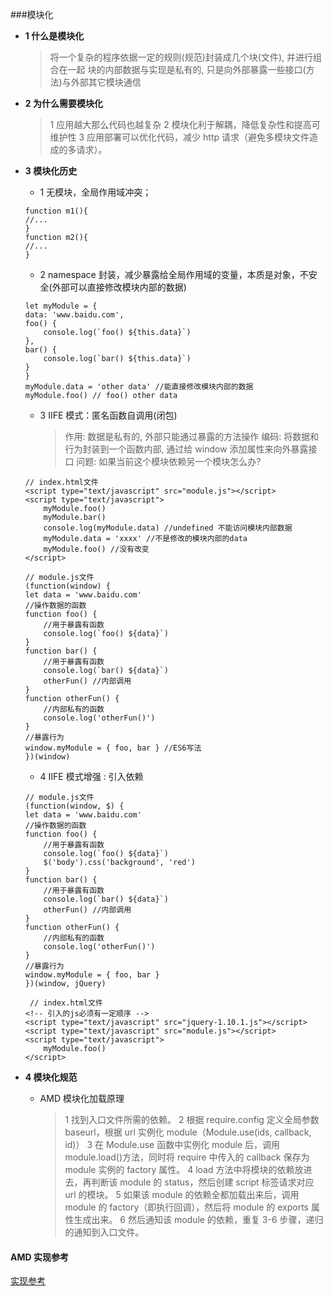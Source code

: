 ###模块化

-   **1 什么是模块化**
    > 将一个复杂的程序依据一定的规则(规范)封装成几个块(文件), 并进行组合在一起
    > 块的内部数据与实现是私有的, 只是向外部暴露一些接口(方法)与外部其它模块通信
-   **2 为什么需要模块化**
    > 1 应用越大那么代码也越复杂
    > 2 模块化利于解耦，降低复杂性和提高可维护性
    > 3 应用部署可以优化代码，减少 http 请求（避免多模块文件造成的多请求）。
-   **3 模块化历史**

    -   1 无模块，全局作用域冲突；

    ```
    function m1(){
    //...
    }
    function m2(){
    //...
    }
    ```

    -   2 namespace 封装，减少暴露给全局作用域的变量，本质是对象，不安全(外部可以直接修改模块内部的数据)

    ```
    let myModule = {
    data: 'www.baidu.com',
    foo() {
        console.log(`foo() ${this.data}`)
    },
    bar() {
        console.log(`bar() ${this.data}`)
    }
    }
    myModule.data = 'other data' //能直接修改模块内部的数据
    myModule.foo() // foo() other data
    ```

    -   3 IIFE 模式：匿名函数自调用(闭包)
        > 作用: 数据是私有的, 外部只能通过暴露的方法操作
        > 编码: 将数据和行为封装到一个函数内部, 通过给 window 添加属性来向外暴露接口
        > 问题: 如果当前这个模块依赖另一个模块怎么办?

    ```
    // index.html文件
    <script type="text/javascript" src="module.js"></script>
    <script type="text/javascript">
        myModule.foo()
        myModule.bar()
        console.log(myModule.data) //undefined 不能访问模块内部数据
        myModule.data = 'xxxx' //不是修改的模块内部的data
        myModule.foo() //没有改变
    </script>

    // module.js文件
    (function(window) {
    let data = 'www.baidu.com'
    //操作数据的函数
    function foo() {
        //用于暴露有函数
        console.log(`foo() ${data}`)
    }
    function bar() {
        //用于暴露有函数
        console.log(`bar() ${data}`)
        otherFun() //内部调用
    }
    function otherFun() {
        //内部私有的函数
        console.log('otherFun()')
    }
    //暴露行为
    window.myModule = { foo, bar } //ES6写法
    })(window)
    ```

    -   4 IIFE 模式增强 : 引入依赖

    ```
    // module.js文件
    (function(window, $) {
    let data = 'www.baidu.com'
    //操作数据的函数
    function foo() {
        //用于暴露有函数
        console.log(`foo() ${data}`)
        $('body').css('background', 'red')
    }
    function bar() {
        //用于暴露有函数
        console.log(`bar() ${data}`)
        otherFun() //内部调用
    }
    function otherFun() {
        //内部私有的函数
        console.log('otherFun()')
    }
    //暴露行为
    window.myModule = { foo, bar }
    })(window, jQuery)

     // index.html文件
    <!-- 引入的js必须有一定顺序 -->
    <script type="text/javascript" src="jquery-1.10.1.js"></script>
    <script type="text/javascript" src="module.js"></script>
    <script type="text/javascript">
        myModule.foo()
    </script>
    ```

-   **4 模块化规范**
    -   AMD 模块化加载原理
        > 1 找到入口文件所需的依赖。
        > 2 根据 require.config 定义全局参数 baseurl，根据 url 实例化 module（Module.use(ids, callback, id)）
        > 3 在 Module.use 函数中实例化 module 后，调用 module.load()方法，同时将 require 中传入的 callback 保存为 module 实例的 factory 属性。
        > 4 load 方法中将模块的依赖放进去，再判断该 module 的 status，然后创建 script 标签请求对应 url 的模块。
        > 5 如果该 module 的依赖全都加载出来后，调用 module 的 factory（即执行回调），然后将 module 的 exports 属性生成出来。
        > 6 然后通知该 module 的依赖，重复 3-6 步骤，递归的通知到入口文件。

#### AMD 实现参考

[实现参考](https://github.com/creeperyang/amd-loader/blob/master/amd.js)
